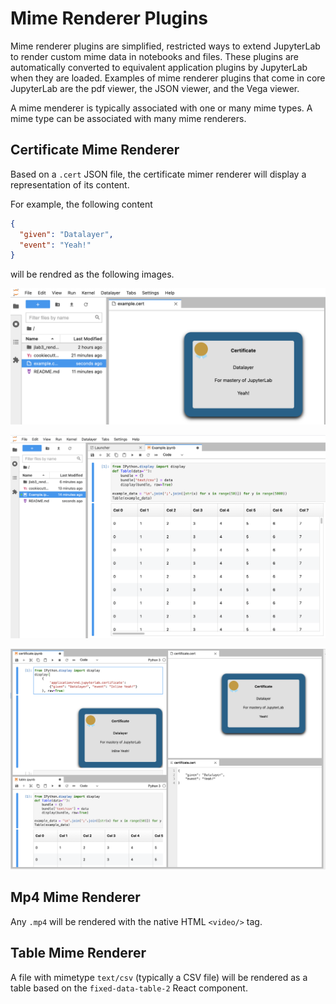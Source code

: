 # Mime Renderer Plugins

Mime renderer plugins are simplified, restricted ways to extend JupyterLab to render custom mime data in notebooks and files. These plugins are automatically converted to equivalent application plugins by JupyterLab when they are loaded. Examples of mime renderer plugins that come in core JupyterLab are the pdf viewer, the JSON viewer, and the Vega viewer.

A mime menderer is typically associated with one or many mime types. A mime type can be associated with many mime renderers.

## Certificate Mime Renderer

Based on a `.cert` JSON file, the certificate mimer renderer will display a representation of its content.

For example, the following content

```json
{
  "given": "Datalayer",
  "event": "Yeah!"
}
```

will be rendred as the following images.

![](https://raw.githubusercontent.com/datalayer-examples/jupyterlab-extensions-example/main/img/jupyterlab-rendermime-certificate.png)

![](https://raw.githubusercontent.com/datalayer-examples/jupyterlab-extensions-example/main/img/jupyterlab-rendermime-table.png)

![](https://raw.githubusercontent.com/datalayer-examples/jupyterlab-extensions-example/main/img/jupyterlab-rendermime.png)

## Mp4 Mime Renderer

Any `.mp4` will be rendered with the native HTML `<video/>` tag.

## Table Mime Renderer

A file with mimetype `text/csv` (typically a CSV file) will be rendered as a table based on the `fixed-data-table-2` React component.
